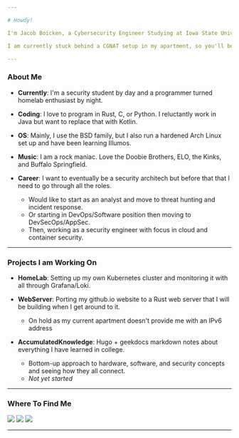 ```yaml
---

# Howdy! 

I'm Jacob Boicken, a Cybersecurity Engineer Studying at Iowa State University. 

I am currently stuck behind a CGNAT setup in my apartment, so you'll be having a hard time reaching me. 

---
```


### About Me
- **Currently**: I'm a security student by day and a programmer turned homelab enthusiast by night.

- **Coding**: I love to program in Rust, C, or Python. I reluctantly work in Java but want to replace that with Kotlin.

- **OS**: Mainly, I use the BSD family, but I also run a hardened Arch Linux set up and have been learning Illumos. 

- **Music**: I am a rock maniac. Love the Doobie Brothers, ELO, the Kinks, and Buffalo Springfield.    

- **Career**: I want to eventually be a security architech but before that that I need to go through all the roles.
    - Would like to start as an analyst and move to threat hunting and incident response.  
    - Or starting in DevOps/Software position then moving to DevSecOps/AppSec.
    - Then, working as a security engineer with focus in cloud and container security.
---

### Projects I am Working On
- **HomeLab**: Setting up my own Kubernetes cluster and monitoring it with all through Grafana/Loki.

- **WebServer**: Porting my github.io website to a Rust web server that I will be building when I get around to it.
    - On hold as my current apartment doesn't provide me with an IPv6 address

- **AccumulatedKnowledge**: Hugo + geekdocs markdown notes about everything I have learned in college.
    - Bottom-up approach to hardware, software, and security concepts and seeing how they all connect. 
    - *Not yet started*

---

### Where To Find Me
<div>
  
  [<img src="https://img.shields.io/badge/GitHub-%2312100E.svg?&style=for-the-badge&logo=Github&logoColor=white&color=222222" />][github]
  [<img src="https://img.shields.io/badge/linkedin-%230077B5.svg?&style=for-the-badge&logo=linkedin&logoColor=white" />][linkedin]
  [<img src="https://img.shields.io/badge/discord-7289da.svg?&style=for-the-badge&logo=discord&logoColor=white" />][discord]

</div>

---

<!-- Where to Find Me -->
[github]: https://github.com/p0l1t1c1an
[linkedin]: https://www.linkedin.com/in/jacob-boicken/
[discord]: https://discordapp.com/users/745105200523771924 

